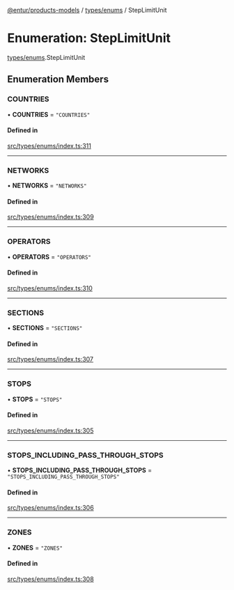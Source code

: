 [@entur/products-models](../README.md) / [types/enums](../modules/types_enums.md) / StepLimitUnit

# Enumeration: StepLimitUnit

[types/enums](../modules/types_enums.md).StepLimitUnit

## Enumeration Members

### COUNTRIES

• **COUNTRIES** = ``"COUNTRIES"``

#### Defined in

[src/types/enums/index.ts:311](https://github.com/entur/products-models/blob/main/src/types/enums/index.ts#L311)

___

### NETWORKS

• **NETWORKS** = ``"NETWORKS"``

#### Defined in

[src/types/enums/index.ts:309](https://github.com/entur/products-models/blob/main/src/types/enums/index.ts#L309)

___

### OPERATORS

• **OPERATORS** = ``"OPERATORS"``

#### Defined in

[src/types/enums/index.ts:310](https://github.com/entur/products-models/blob/main/src/types/enums/index.ts#L310)

___

### SECTIONS

• **SECTIONS** = ``"SECTIONS"``

#### Defined in

[src/types/enums/index.ts:307](https://github.com/entur/products-models/blob/main/src/types/enums/index.ts#L307)

___

### STOPS

• **STOPS** = ``"STOPS"``

#### Defined in

[src/types/enums/index.ts:305](https://github.com/entur/products-models/blob/main/src/types/enums/index.ts#L305)

___

### STOPS\_INCLUDING\_PASS\_THROUGH\_STOPS

• **STOPS\_INCLUDING\_PASS\_THROUGH\_STOPS** = ``"STOPS_INCLUDING_PASS_THROUGH_STOPS"``

#### Defined in

[src/types/enums/index.ts:306](https://github.com/entur/products-models/blob/main/src/types/enums/index.ts#L306)

___

### ZONES

• **ZONES** = ``"ZONES"``

#### Defined in

[src/types/enums/index.ts:308](https://github.com/entur/products-models/blob/main/src/types/enums/index.ts#L308)
